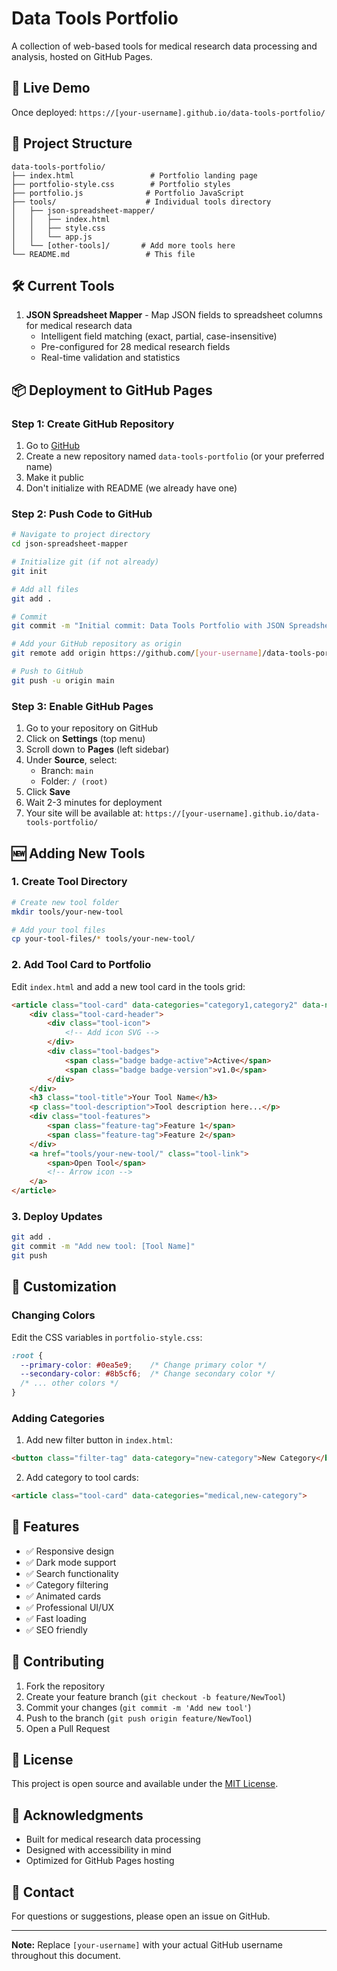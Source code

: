 # Data Tools Portfolio

A collection of web-based tools for medical research data processing and analysis, hosted on GitHub Pages.

## 🚀 Live Demo

Once deployed: `https://[your-username].github.io/data-tools-portfolio/`

## 📁 Project Structure

```
data-tools-portfolio/
├── index.html                 # Portfolio landing page
├── portfolio-style.css        # Portfolio styles
├── portfolio.js              # Portfolio JavaScript
├── tools/                    # Individual tools directory
│   ├── json-spreadsheet-mapper/
│   │   ├── index.html
│   │   ├── style.css
│   │   └── app.js
│   └── [other-tools]/       # Add more tools here
└── README.md                 # This file
```

## 🛠️ Current Tools

1. **JSON Spreadsheet Mapper** - Map JSON fields to spreadsheet columns for medical research data
   - Intelligent field matching (exact, partial, case-insensitive)
   - Pre-configured for 28 medical research fields
   - Real-time validation and statistics

## 📦 Deployment to GitHub Pages

### Step 1: Create GitHub Repository

1. Go to [GitHub](https://github.com/new)
2. Create a new repository named `data-tools-portfolio` (or your preferred name)
3. Make it public
4. Don't initialize with README (we already have one)

### Step 2: Push Code to GitHub

```bash
# Navigate to project directory
cd json-spreadsheet-mapper

# Initialize git (if not already)
git init

# Add all files
git add .

# Commit
git commit -m "Initial commit: Data Tools Portfolio with JSON Spreadsheet Mapper"

# Add your GitHub repository as origin
git remote add origin https://github.com/[your-username]/data-tools-portfolio.git

# Push to GitHub
git push -u origin main
```

### Step 3: Enable GitHub Pages

1. Go to your repository on GitHub
2. Click on **Settings** (top menu)
3. Scroll down to **Pages** (left sidebar)
4. Under **Source**, select:
   - Branch: `main`
   - Folder: `/ (root)`
5. Click **Save**
6. Wait 2-3 minutes for deployment
7. Your site will be available at: `https://[your-username].github.io/data-tools-portfolio/`

## 🆕 Adding New Tools

### 1. Create Tool Directory

```bash
# Create new tool folder
mkdir tools/your-new-tool

# Add your tool files
cp your-tool-files/* tools/your-new-tool/
```

### 2. Add Tool Card to Portfolio

Edit `index.html` and add a new tool card in the tools grid:

```html
<article class="tool-card" data-categories="category1,category2" data-name="Your Tool Name">
    <div class="tool-card-header">
        <div class="tool-icon">
            <!-- Add icon SVG -->
        </div>
        <div class="tool-badges">
            <span class="badge badge-active">Active</span>
            <span class="badge badge-version">v1.0</span>
        </div>
    </div>
    <h3 class="tool-title">Your Tool Name</h3>
    <p class="tool-description">Tool description here...</p>
    <div class="tool-features">
        <span class="feature-tag">Feature 1</span>
        <span class="feature-tag">Feature 2</span>
    </div>
    <a href="tools/your-new-tool/" class="tool-link">
        <span>Open Tool</span>
        <!-- Arrow icon -->
    </a>
</article>
```

### 3. Deploy Updates

```bash
git add .
git commit -m "Add new tool: [Tool Name]"
git push
```

## 🎨 Customization

### Changing Colors

Edit the CSS variables in `portfolio-style.css`:

```css
:root {
  --primary-color: #0ea5e9;    /* Change primary color */
  --secondary-color: #8b5cf6;  /* Change secondary color */
  /* ... other colors */
}
```

### Adding Categories

1. Add new filter button in `index.html`:
```html
<button class="filter-tag" data-category="new-category">New Category</button>
```

2. Add category to tool cards:
```html
<article class="tool-card" data-categories="medical,new-category">
```

## 📝 Features

- ✅ Responsive design
- ✅ Dark mode support
- ✅ Search functionality
- ✅ Category filtering
- ✅ Animated cards
- ✅ Professional UI/UX
- ✅ Fast loading
- ✅ SEO friendly

## 🤝 Contributing

1. Fork the repository
2. Create your feature branch (`git checkout -b feature/NewTool`)
3. Commit your changes (`git commit -m 'Add new tool'`)
4. Push to the branch (`git push origin feature/NewTool`)
5. Open a Pull Request

## 📄 License

This project is open source and available under the [MIT License](LICENSE).

## 🙏 Acknowledgments

- Built for medical research data processing
- Designed with accessibility in mind
- Optimized for GitHub Pages hosting

## 📧 Contact

For questions or suggestions, please open an issue on GitHub.

---

**Note:** Replace `[your-username]` with your actual GitHub username throughout this document.